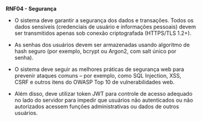 **RNF04 - Segurança**

* O sistema deve garantir a segurança dos dados e transações. Todos os dados sensíveis (credenciais de usuário e informações pessoais) devem ser transmitidos apenas sob conexão criptografada (HTTPS/TLS 1.2+). 

* As senhas dos usuários devem ser armazenadas usando algoritmo de hash seguro (por exemplo, bcrypt ou Argon2, com salt único por senha). 

* O sistema deve seguir as melhores práticas de segurança web para prevenir ataques comuns – por exemplo, como SQL Injection, XSS, CSRF e outros itens do OWASP Top 10 de vulnerabilidades web. 

* Além disso, deve utilizar token JWT para controle de acesso adequado no lado do servidor para impedir que usuários não autenticados ou não autorizados acessem funções administrativas ou dados de outros usuários.

